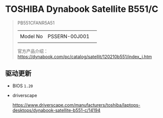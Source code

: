 # TOSHIBA Dynabook Satellite B551/C

> PB551CFANR5A51
>
> |          |               |      |
> | -------- | ------------- | ---- |
> |          |               |      |
> | Model No | PSSERN-00J001 |      |
> |          |               |      |
>
> 官方产品介绍：https://dynabook.com/pc/catalog/satellit/120210b551/index_j.htm



## 驱动更新

- BIOS
  `1.20`

- driverscape

  https://www.driverscape.com/manufacturers/toshiba/laptops-desktops/dynabook-satellite-b551-c/14194